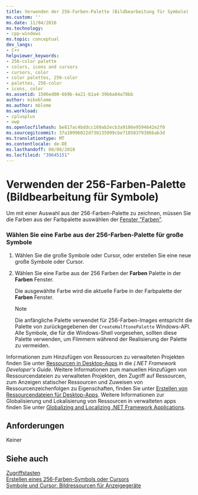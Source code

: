 ```yaml
---
title: Verwenden der 256-Farben-Palette (Bildbearbeitung für Symbole) | Microsoft-Dokumentation
ms.custom: ''
ms.date: 11/04/2016
ms.technology:
- cpp-windows
ms.topic: conceptual
dev_langs:
- C++
helpviewer_keywords:
- 256-color palette
- colors, icons and cursors
- cursors, color
- color palettes, 256-color
- palettes, 256-color
- icons, color
ms.assetid: 1506ed00-669b-4a21-b1a4-39b6a84a78bb
author: mikeblome
ms.author: mblome
ms.workload:
- cplusplus
- uwp
ms.openlocfilehash: be817ac4bddcc169ab2ecb3a9106e9594642e2f0
ms.sourcegitcommit: 37a10996022d738135999cbe71858379386bab3d
ms.translationtype: MT
ms.contentlocale: de-DE
ms.lasthandoff: 08/08/2018
ms.locfileid: "39645151"
---
```

# <a name="using-the-256-color-palette-image-editor-for-icons"></a>Verwenden der 256-Farben-Palette (Bildbearbeitung für Symbole)
Um mit einer Auswahl aus der 256-Farben-Palette zu zeichnen, müssen Sie die Farben aus der Farbpalette auswählen der [Fenster "Farben"](../windows/colors-window-image-editor-for-icons.md).  
  
### <a name="to-choose-a-color-from-the-256-color-palette-for-large-icons"></a>Wählen Sie eine Farbe aus der 256-Farben-Palette für große Symbole  
  
1.  Wählen Sie die große Symbole oder Cursor, oder erstellen Sie eine neue große Symbole oder Cursor.  
  
2.  Wählen Sie eine Farbe aus der 256 Farben der **Farben** Palette in der **Farben** Fenster.  
  
     Die ausgewählte Farbe wird die aktuelle Farbe in der Farbpalette der **Farben** Fenster.  
  
    > [!NOTE]
    >  Die anfängliche Palette verwendet für 256-Farben-Images entspricht die Palette von zurückgegebenen der `CreateHalftonePalette` Windows-API. Alle Symbole, die für die Windows-Shell vorgesehen, sollten diese Palette verwenden, um Flimmern während der Realisierung der Palette zu vermeiden.  
  
 Informationen zum Hinzufügen von Ressourcen zu verwalteten Projekten finden Sie unter [Ressourcen in Desktop-Apps](/dotnet/framework/resources/index) in die *(.NET Framework Developer's Guide*. Weitere Informationen zum manuellen Hinzufügen von Ressourcendateien zu verwalteten Projekten, den Zugriff auf Ressourcen, zum Anzeigen statischer Ressourcen und Zuweisen von Ressourcenzeichenfolgen zu Eigenschaften, finden Sie unter [Erstellen von Ressourcendateien für Desktop-Apps](/dotnet/framework/resources/creating-resource-files-for-desktop-apps). Weitere Informationen zur Globalisierung und Lokalisierung von Ressourcen in verwalteten apps finden Sie unter [Globalizing and Localizing .NET Framework Applications](/dotnet/standard/globalization-localization/index).  
  
## <a name="requirements"></a>Anforderungen  
 Keiner  
  
## <a name="see-also"></a>Siehe auch  
 [Zugriffstasten](../windows/accelerator-keys-image-editor-for-icons.md)   
 [Erstellen eines 256-Farben-Symbols oder Cursors](creating-a-256-color-icon-or-cursor-image-editor-for-icons.md)   
 [Symbole und Cursor: Bildressourcen für Anzeigegeräte](../windows/icons-and-cursors-image-resources-for-display-devices-image-editor-for-icons.md)